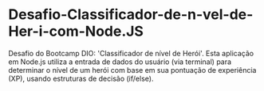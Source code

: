 # Desafio-Classificador-de-n-vel-de-Her-i-com-Node.JS
Desafio do Bootcamp DIO: 'Classificador de nível de Herói'. Esta aplicação em Node.js utiliza a entrada de dados do usuário (via terminal) para determinar o nível de um herói com base em sua pontuação de experiência (XP), usando estruturas de decisão (if/else).
